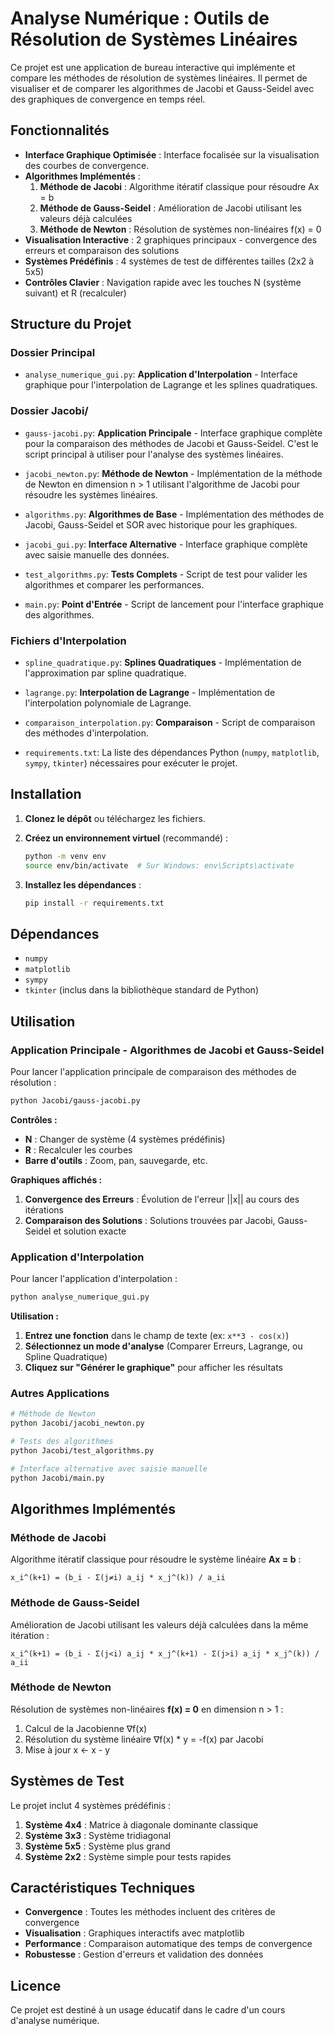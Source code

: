 # Analyse Numérique : Outils de Résolution de Systèmes Linéaires

Ce projet est une application de bureau interactive qui implémente et compare les méthodes de résolution de systèmes linéaires. Il permet de visualiser et de comparer les algorithmes de Jacobi et Gauss-Seidel avec des graphiques de convergence en temps réel.

## Fonctionnalités

- **Interface Graphique Optimisée** : Interface focalisée sur la visualisation des courbes de convergence.
- **Algorithmes Implémentés** : 
  1. **Méthode de Jacobi** : Algorithme itératif classique pour résoudre Ax = b
  2. **Méthode de Gauss-Seidel** : Amélioration de Jacobi utilisant les valeurs déjà calculées
  3. **Méthode de Newton** : Résolution de systèmes non-linéaires f(x) = 0
- **Visualisation Interactive** : 2 graphiques principaux - convergence des erreurs et comparaison des solutions
- **Systèmes Prédéfinis** : 4 systèmes de test de différentes tailles (2x2 à 5x5)
- **Contrôles Clavier** : Navigation rapide avec les touches N (système suivant) et R (recalculer)

## Structure du Projet

### Dossier Principal
-   `analyse_numerique_gui.py`: **Application d'Interpolation** - Interface graphique pour l'interpolation de Lagrange et les splines quadratiques.

### Dossier Jacobi/
-   `gauss-jacobi.py`: **Application Principale** - Interface graphique complète pour la comparaison des méthodes de Jacobi et Gauss-Seidel. C'est le script principal à utiliser pour l'analyse des systèmes linéaires.

-   `jacobi_newton.py`: **Méthode de Newton** - Implémentation de la méthode de Newton en dimension n > 1 utilisant l'algorithme de Jacobi pour résoudre les systèmes linéaires.

-   `algorithms.py`: **Algorithmes de Base** - Implémentation des méthodes de Jacobi, Gauss-Seidel et SOR avec historique pour les graphiques.

-   `jacobi_gui.py`: **Interface Alternative** - Interface graphique complète avec saisie manuelle des données.

-   `test_algorithms.py`: **Tests Complets** - Script de test pour valider les algorithmes et comparer les performances.

-   `main.py`: **Point d'Entrée** - Script de lancement pour l'interface graphique des algorithmes.

### Fichiers d'Interpolation
-   `spline_quadratique.py`: **Splines Quadratiques** - Implémentation de l'approximation par spline quadratique.
-   `lagrange.py`: **Interpolation de Lagrange** - Implémentation de l'interpolation polynomiale de Lagrange.
-   `comparaison_interpolation.py`: **Comparaison** - Script de comparaison des méthodes d'interpolation.

-   `requirements.txt`: La liste des dépendances Python (`numpy`, `matplotlib`, `sympy`, `tkinter`) nécessaires pour exécuter le projet.

## Installation

1.  **Clonez le dépôt** ou téléchargez les fichiers.

2.  **Créez un environnement virtuel** (recommandé) :
    ```bash
    python -m venv env
    source env/bin/activate  # Sur Windows: env\Scripts\activate
    ```

3.  **Installez les dépendances** :
    ```bash
    pip install -r requirements.txt
    ```

## Dépendances

-   `numpy`
-   `matplotlib`
-   `sympy`
-   `tkinter` (inclus dans la bibliothèque standard de Python)

## Utilisation

### Application Principale - Algorithmes de Jacobi et Gauss-Seidel

Pour lancer l'application principale de comparaison des méthodes de résolution :

```bash
python Jacobi/gauss-jacobi.py
```

**Contrôles :**
- **N** : Changer de système (4 systèmes prédéfinis)
- **R** : Recalculer les courbes
- **Barre d'outils** : Zoom, pan, sauvegarde, etc.

**Graphiques affichés :**
1. **Convergence des Erreurs** : Évolution de l'erreur ||x|| au cours des itérations
2. **Comparaison des Solutions** : Solutions trouvées par Jacobi, Gauss-Seidel et solution exacte

### Application d'Interpolation

Pour lancer l'application d'interpolation :

```bash
python analyse_numerique_gui.py
```

**Utilisation :**
1. **Entrez une fonction** dans le champ de texte (ex: `x**3 - cos(x)`)
2. **Sélectionnez un mode d'analyse** (Comparer Erreurs, Lagrange, ou Spline Quadratique)
3. **Cliquez sur "Générer le graphique"** pour afficher les résultats

### Autres Applications

```bash
# Méthode de Newton
python Jacobi/jacobi_newton.py

# Tests des algorithmes
python Jacobi/test_algorithms.py

# Interface alternative avec saisie manuelle
python Jacobi/main.py
```

## Algorithmes Implémentés

### Méthode de Jacobi
Algorithme itératif classique pour résoudre le système linéaire **Ax = b** :
```
x_i^(k+1) = (b_i - Σ(j≠i) a_ij * x_j^(k)) / a_ii
```

### Méthode de Gauss-Seidel
Amélioration de Jacobi utilisant les valeurs déjà calculées dans la même itération :
```
x_i^(k+1) = (b_i - Σ(j<i) a_ij * x_j^(k+1) - Σ(j>i) a_ij * x_j^(k)) / a_ii
```

### Méthode de Newton
Résolution de systèmes non-linéaires **f(x) = 0** en dimension n > 1 :
1. Calcul de la Jacobienne ∇f(x)
2. Résolution du système linéaire ∇f(x) * y = -f(x) par Jacobi
3. Mise à jour x ← x - y

## Systèmes de Test

Le projet inclut 4 systèmes prédéfinis :
1. **Système 4x4** : Matrice à diagonale dominante classique
2. **Système 3x3** : Système tridiagonal
3. **Système 5x5** : Système plus grand
4. **Système 2x2** : Système simple pour tests rapides

## Caractéristiques Techniques

- **Convergence** : Toutes les méthodes incluent des critères de convergence
- **Visualisation** : Graphiques interactifs avec matplotlib
- **Performance** : Comparaison automatique des temps de convergence
- **Robustesse** : Gestion d'erreurs et validation des données

## Licence

Ce projet est destiné à un usage éducatif dans le cadre d'un cours d'analyse numérique.